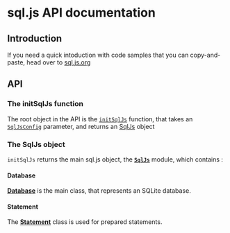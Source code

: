 # sql.js API documentation

## Introduction

If you need a quick intoduction with code samples that you can copy-and-paste,
head over to [sql.js.org](https://sql.js.org/)

## API

### The initSqlJs function

The root object in the API is the [`initSqlJs`](./global.html#initSqlJs) function,
that takes an [`SqlJsConfig`](./global.html#SqlJsConfig) parameter,
and returns an [SqlJs](./global.html#SqlJs) object

### The SqlJs object

`initSqlJs` returns the main sql.js object, the [**`SqlJs`**](./module-SqlJs.html) module, which contains :

#### Database

[**Database**](./Database.html) is the main class, that represents an SQLite database.

#### Statement

The [**Statement**](./Statement.html) class is used for prepared statements.
